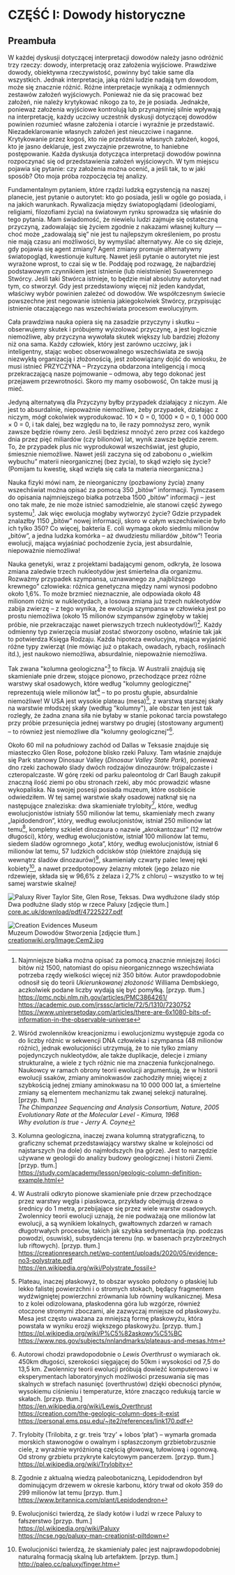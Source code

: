 # CZĘŚĆ I: Dowody historyczne
## Preambuła
W każdej dyskusji dotyczącej interpretacji dowodów należy jasno odróżnić trzy rzeczy: dowody, interpretację oraz założenia wyjściowe. Prawdziwe dowody, obiektywna rzeczywistość, powinny być takie same dla wszystkich. Jednak interpretacja, jaką różni ludzie nadają tym dowodom, może się znacznie różnić. Różne interpretacje wynikają z odmiennych zestawów założeń wyjściowych. Ponieważ nie da się pracować bez założeń, nie należy krytykować nikogo za to, że je posiada. Jednakże, ponieważ założenia wyjściowe kontrolują lub przynajmniej silnie wpływają na interpretację, każdy uczciwy uczestnik dyskusji dotyczącej dowodów powinien rozumieć własne założenia i otarcie i wyraźnie je przedstawić. Niezadeklarowanie własnych założeń jest nieuczciwe i naganne. Krytykowanie przez kogoś, kto nie przedstawia własnych założeń, kogoś, kto je jasno deklaruje, jest zwyczajnie przewrotne, to haniebne postępowanie. Każda dyskusja dotycząca interpretacji dowodów powinna rozpoczynać się od przedstawienia założeń wyjściowych. W tym miejscu pojawia się pytanie: czy założenia można ocenić, a jeśli tak, to w jaki sposób? Oto moja próba rozpoczęcia tej analizy.

Fundamentalnym pytaniem, które rządzi ludzką egzystencją na naszej planecie, jest pytanie o autorytet: kto go posiada, jeśli w ogóle go posiada, i na jakich warunkach. Rywalizacja między światopoglądami (ideologiami, religiami, filozofiami życia) na światowym rynku sprowadza się właśnie do tego pytania. Mam świadomość, że niewielu ludzi zajmuje się ostateczną przyczyną, zadowalając się życiem zgodnie z nakazami własnej kultury — choć może „zadowalają się” nie jest tu najlepszym określeniem, po prostu nie mają czasu ani możliwości, by wymyślać alternatywy. Ale co się dzieje, gdy pojawia się agent zmiany? Agent zmiany promuje alternatywny światopogląd, kwestionuje kulturę. Nawet jeśli pytanie o autorytet nie jest wyrażone wprost, to czai się w tle. Poddaję pod rozwagę, że najbardziej podstawowym czynnikiem jest istnienie (lub nieistnienie) Suwerennego Stwórcy. Jeśli taki Stwórca istnieje, to będzie miał absolutny autorytet nad tym, co stworzył. Gdy jest przedstawiony więcej niż jeden kandydat, właściwy wybór powinien zależeć od dowodów. We współczesnym świecie powszechne jest negowanie istnienia jakiegokolwiek Stwórcy, przypisując istnienie otaczającego nas wszechświata procesom ewolucyjnym.

Cała prawdziwa nauka opiera się na zasadzie przyczyny i skutku – obserwujemy skutek i próbujemy wyizolować przyczynę, a jest logicznie niemożliwe, aby przyczyna wywołała skutek większy lub bardziej złożony niż ona sama. Każdy człowiek, który jest zarówno uczciwy, jak i inteligentny, stając wobec obserwowalnego wszechświata ze swoją niezwykłą organizacją i złożonością, jest zobowiązany dojść do wniosku, że musi istnieć PRZYCZYNA – Przyczyna obdarzona inteligencją i mocą przekraczającą nasze pojmowanie – odmowa, aby tego dokonać jest przejawem przewrotności. Skoro my mamy osobowość, On także musi ją mieć.

Jedyną alternatywą dla Przyczyny byłby przypadek działający z niczym. Ale jest to absurdalnie, niepoważnie niemożliwe, żeby przypadek, działając z niczym, mógł cokolwiek wyprodukować. 10 × 0 = 0, 1000 × 0 = 0, 1 000 000 × 0 = 0, i tak dalej, bez względu na to, ile razy pomnożysz zero, wynik zawsze będzie równy zero. Jeśli będziesz mnożyć zero przez coś każdego dnia przez pięć miliardów (czy bilionów) lat, wynik zawsze będzie zerem. To, że przypadek plus nic wyprodukował wszechświat, jest głupio, śmiesznie niemożliwe. Nawet jeśli zaczyna się od zabobonu o „wielkim wybuchu” materii nieorganicznej (bez życia), to skąd wzięło się życie? (Pomijam tu kwestię, skąd wzięła się cała ta materia nieorganiczna.)

Nauka fizyki mówi nam, że nieorganiczny (pozbawiony życia) znany wszechświat można opisać za pomocą 350 „bitów” informacji. Tymczasem do opisania najmniejszego białka potrzeba 1500 „bitów” informacji – jest ono tak małe, że nie może istnieć samodzielnie, ale stanowi część żywego systemu[^rozmiar-opisu-wszechswiata]. Jak więc ewolucja mogłaby wytworzyć życie? Gdzie przypadek znalazłby 1150 „bitów” nowej informacji, skoro w całym wszechświecie było ich tylko 350? Co więcej, bakteria E. coli wymaga około siedmiu milionów „bitów”, a jedna ludzka komórka – aż dwudziestu miliardów „bitów”! Teoria ewolucji, mająca wyjaśniać pochodzenie życia, jest absurdalnie, niepoważnie niemożliwa!

Nauka genetyki, wraz z projektami badającymi genom, odkryła, że losowa zmiana zaledwie trzech nukleotydów jest śmiertelna dla organizmu. Rozważmy przypadek szympansa, uznawanego za „najbliższego krewnego” człowieka: różnica genetyczna między nami wynosi podobno około 1,6%. To może brzmieć nieznacznie, ale odpowiada około 48 milionom różnic w nukleotydach, a losowa zmiana już trzech nukleotydów zabija zwierzę – z tego wynika, że ewolucja szympansa w człowieka jest po prostu niemożliwa (około 15 milionów szympansów zginęłoby w takiej próbie, nie przekraczając nawet pierwszych trzech nukleotydów!)[^kreacjonizm-dowod-szympans]. Każdy odmienny typ zwierzęcia musiał zostać stworzony osobno, właśnie tak jak to potwierdza Księga Rodzaju. Każda hipoteza ewolucyjna, mająca wyjaśnić różne typy zwierząt (nie mówiąc już o ptakach, owadach, rybach, roślinach itd.), jest naukowo niemożliwa, absurdalnie, niepoważnie niemożliwa.

Tak zwana "kolumna geologiczna"[^kolumna-geologiczna] to fikcja. W Australii znajdują się skamieniałe pnie drzew, stojące pionowo, przechodzące przez różne warstwy skał osadowych, które według "kolumny geologicznej" reprezentują wiele milionów lat[^skamieniale-pnie-drzew] – to po prostu głupie, absurdalnie niemożliwe! W USA jest wysokie plateau (mesa)[^plateau-mesa], z warstwą starszej skały na warstwie młodszej skały (według "kolumny"), ale obszar ten jest tak rozległy, że żadna znana siła nie byłaby w stanie pokonać tarcia powstałego przy próbie przesunięcia jednej warstwy po drugiej (stostowany argument) – to również jest niemożliwe dla "kolumny geologicznej"[^lewis-overthrust].

Około 60 mil na południowy zachód od Dallas w Teksasie znajduje się miasteczko Glen Rose, położone blisko rzeki Paluxy. Tam właśnie znajduje się Park stanowy Dinosaur Valley (_Dinosaur Valley State Park_), ponieważ dno rzeki zachowało ślady dwóch rodzajów dinozaurów: trójpalczaste i czteropalczaste. W górę rzeki od parku paleontolog dr Carl Baugh zakupił znaczną ilość ziemi po obu stronach rzeki, aby móc prowadzić własne wykopaliska. Na swojej posesji posiada muzeum, które osobiście odwiedziłem. W tej samej warstwie skały osadowej natknął się na następujące znaleziska: dwa skamieniałe trylobity[^trylobity], które, według ewolucjonistów istniały 550 milionów lat temu, skamieniały mech zwany „lapidodendron”, który, według ewolucjonistów, istniał 250 milionów lat temu[^lapidodendron], kompletny szkielet dinozaura o nazwie „akrokantozaur” (12 metrów długości), który, według ewolucjonistów, istniał 100 milionów lat temu, siedem śladów ogromnego „kota”, który, według ewolucjonistów, istniał 6 milionów lat temu, 57 ludzkich odcisków stóp (niektóre znajdują się wewnątrz śladów dinozaurów)[^slady-kotow-i-ludzi], skamieniały czwarty palec lewej ręki kobiety[^skamienialy-palec], a nawet przedpotopowy żelazny młotek (jego żelazo nie rdzewieje, składa się w 96,6% z żelaza i 2,7% z chloru) – wszystko to w tej samej warstwie skalnej!

![Paluxy River Taylor Site, Glen Rose, Teksas. Dwa wydłużone ślady stóp](images/Paluxy_River_Taylor_Site,_Glen_Rose,_Texas._Two_elongate_footprints.png)  
 Dwa podłużne ślady stóp w rzece Paluxy [zdjęcie tłum.]  
 [core.ac.uk/download/pdf/47225227.pdf](https://core.ac.uk/download/pdf/47225227.pdf)

![Creation Evidences Museum](images/Creation_Evidence_Museum_Original.jpeg)  
 Muzeum Dowodów Stworzenia [zdjęcie tłum.]  
 [creationwiki.org/Image:Cem2.jpg](http://creationwiki.org/Image:Cem2.jpg)

[^rozmiar-opisu-wszechswiata]: Najmniejsze białka można opisać za pomocą znacznie mniejszej ilości bitów niż 1500, natomiast do opisu nieorganicznnego wszechświata potrzeba rzędy wielkości więcej niż 350 bitów. Autor prawdopodobnie odnosił się do teorii _Ukierunkowanej złożoność_ Williama Dembskiego, aczkolwiek podane liczby wydają się być pomyłką. [przyp. tłum.]  
https://pmc.ncbi.nlm.nih.gov/articles/PMC3864261/  
https://academic.oup.com/jrsssc/article/72/5/1310/7230752  
https://www.universetoday.com/articles/there-are-6x1080-bits-of-information-in-the-observable-universe

[^kreacjonizm-dowod-szympans]: Wśród zwolenników kreacjonizmu i ewolucjonizmu występuje zgoda co do liczby różnic w sekwencji DNA człowieka i szympansa (48 milionów różnic), jednak ewolucjoniści utrzymują, że to nie tylko zmiany pojedynczych nukleotydów, ale także duplikacje, delecje i zmiany strukturalne, a wiele z tych różnic nie ma znaczenia funkcjonalnego. Naukowcy w ramach obrony teorii ewolucji argumentują, że w historii ewolucji ssaków, zmiany aminokwasów zachodziły mniej więcej z szybkością jednej zmiany aminokwasu na 10 000 000 lat, a śmiertelne zmiany są elementem mechanizmu tak zwanej selekcji naturalnej. [przyp. tłum.]  
_The Chimpanzee Sequencing and Analysis Consortium, Nature, 2005_  
_Evolutionary Rate at the Molecular Level - Kimura, 1968_  
_Why evolution is true - Jerry A. Coyne_

[^kolumna-geologiczna]: Kolumna geologiczna, inaczej zwana kolumną stratygraficzną, to graficzny schemat przedstawiający warstwy skalne w kolejności od najstarszych (na dole) do najmłodszych (na górze). Jest to narzędzie używane w geologii do analizy budowy geologicznej i historii Ziemi. [przyp. tłum.]  
https://study.com/academy/lesson/geologic-column-definition-example.html

[^skamieniale-pnie-drzew]: W Australii odkryto pionowe skamieniałe pnie drzew przechodzące przez warstwy węgla i piaskowca, przykłady obejmują drzewa o średnicy do 1 metra, przebijające się przez wiele warstw osadowych. Zwolennicy teorii ewolucji uznają, że nie podważają one milionów lat ewolucji, a są wynikiem lokalnych, gwałtownych zdarzeń w ramach długotrwałych procesów, takich jak szybka sedymentacja (np. podczas powodzi, osuwisk), subsydencja terenu (np. w basenach przybrzeżnych lub riftowych). [przyp. tłum.]  
https://creationresearch.net/wp-content/uploads/2020/05/evidence-no3-polystrate.pdf  
https://en.wikipedia.org/wiki/Polystrate_fossil

[^plateau-mesa]: Plateau, inaczej płaskowyż, to obszar wysoko położony o płaskiej lub lekko falistej powierzchni i o stromych stokach, będący fragmentem wydźwigniętej powierzchni zrównania lub równiny wulkanicznej. Mesa to z kolei odizolowana, płaskodenna góra lub wzgórze, również otoczone stromymi zboczami, ale zazwyczaj mniejsze od płaskowyżu. Mesa jest często uważana za mniejszą formę płaskowyżu, która powstała w wyniku erozji większego płaskowyżu. [przyp. tłum.]  
https://pl.wikipedia.org/wiki/P%C5%82askowy%C5%BC  
https://www.nps.gov/subjects/nnlandmarks/plateaus-and-mesas.htm

[^lewis-overthrust]: Autorowi chodzi prawdopodobnie o _Lewis Overthrust_ o wymiarach ok. 450km długości, szerokości sięgającej do 50km i wysokości od 7,5 do 13,5 km. Zwolennicy teorii ewolucji próbują dowieźć komputerowo i w eksperymentach laboratoryjnych możliwości przesuwania się mas skalnych w strefach nasunięć (overthrustów) dzięki obecności płynów, wysokiemu ciśnieniu i temperaturze, które znacząco redukują tarcie w skałach. [przyp. tłum.]  
https://en.wikipedia.org/wiki/Lewis_Overthrust  
https://creation.com/the-geologic-column-does-it-exist  
https://personal.ems.psu.edu/~jte2/references/link170.pdf

[^trylobity]: Trylobity (Trilobita, z gr. treis ‘trzy’ + lobos ‘płat’) – wymarła gromada morskich stawonogów o owalnym i spłaszczonym grzbietobrzusznie ciele, z wyraźnie wyróżnioną częścią głowową, tułowiową i ogonową. Od strony grzbietu przykryte kalcytowym pancerzem. [przyp. tłum.]  
https://pl.wikipedia.org/wiki/Trylobity

[^lapidodendron]: Zgodnie z aktualną wiedzą paleobotaniczną, Lepidodendron był dominującym drzewem w okresie karbonu, który trwał od około 359 do 299 milionów lat temu [przyp. tłum.]  
https://www.britannica.com/plant/Lepidodendron

[^slady-kotow-i-ludzi]: Ewolucjoniści twierdzą, że ślady kotów i ludzi w rzece Paluxy to fałszerstwo [przyp. tłum.]  
https://pl.wikipedia.org/wiki/Paluxy  
https://ncse.ngo/paluxy-man-creationist-piltdown

[^skamienialy-palec]: Ewolucjoniści twierdzą, że skamieniały palec jest najprawdopodobniej naturalną formacją skalną lub artefaktem. [przyp. tłum.]  
http://paleo.cc/paluxy/finger.htm